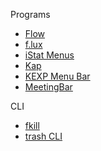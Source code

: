Programs
- [Flow](https://apps.apple.com/us/app/flow-focus-and-work-timer/id1423210932?mt=12)
- [f.lux](https://justgetflux.com/)
- [iStat Menus](https://bjango.com/mac/istatmenus/)
- [Kap](https://github.com/wulkano/Kap)
- [KEXP Menu Bar](https://github.com/NoneOfMaster/kexp-menu-bar)
- [MeetingBar](https://github.com/leits/MeetingBar)

CLI
- [fkill](https://github.com/sindresorhus/fkill-cli)
- [trash CLI](https://github.com/sindresorhus/trash-cli)